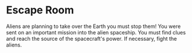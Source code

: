 # Escape Room
Aliens are planning to take over the Earth you must stop them! You were sent on an important mission into the alien spaceship. You must find clues and reach the source of the spacecraft's power. If necessary, fight the aliens.

